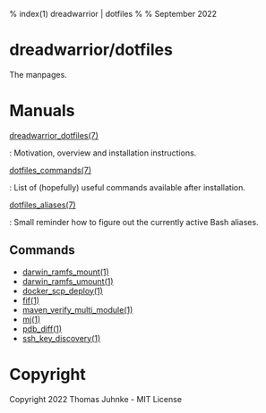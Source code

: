 % index(1) dreadwarrior | dotfiles
%
% September 2022

# dreadwarrior/dotfiles

The manpages.

# Manuals

[dreadwarrior_dotfiles(7)](./htmlman7/dreadwarrior_dotfiles.7.html)

:   Motivation, overview and installation instructions.

[dotfiles_commands(7)](./htmlman7/dotfiles_commands.7.html)

:   List of (hopefully) useful commands available after installation.

[dotfiles_aliases(7)](./htmlman7/dotfiles_aliases.7.html)

:   Small reminder how to figure out the currently active Bash aliases.

## Commands

* [darwin_ramfs_mount(1)](./htmlman1/darwin_ramfs_mount.1.html)
* [darwin_ramfs_umount(1)](./htmlman1/darwin_ramfs_mount.1.html)
* [docker_scp_deploy(1)](./htmlman1/docker_scp_deploy.1.html)
* [fif(1)](./htmlman1/fif.1.html)
* [maven_verify_multi_module(1)](./htmlman1/maven_verify_multi_module.1.html)
* [mj(1)](./htmlman1/mj.1.html)
* [pdb_diff(1)](./htmlman1/pdb_diff.1.html)
* [ssh_key_discovery(1)](./htmlman1/ssh_key_discovery.1.html)

# Copyright

Copyright 2022 Thomas Juhnke - MIT License
